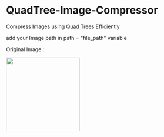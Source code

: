 # QuadTree-Image-Compressor
Compress Images using Quad Trees Efficiently

add your Image path in  path = "file_path" variable

Original Image : 
<p>
<img src="images/Image.jpg" width="200" ></img>
</p>
